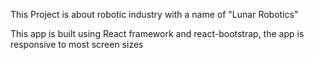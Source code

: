 This Project is about robotic industry with a name of "Lunar Robotics"

This app is built using React framework and react-bootstrap, the app is responsive to most screen sizes
